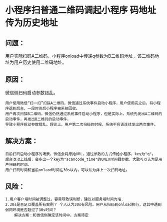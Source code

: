 # 小程序扫普通二维码调起小程序 码地址传为历史地址

## 问题：
用户实际扫码A二维码，小程序onload中传递q参数为B二维码地址，该二维码地址为用户历史使用二维码地址。


## 原因：
微信侧扫码启动参数错乱。

    用户使用微信“扫一扫”扫描A二维码，微信通过系统事件启动小程序，用户使用完之后，将小程序退到后台，一段时间后小程序被系统回收。
    用户再次扫描B二维码，微信仍然通过系统事件启动小程序，但是实际上，系统先发出A二维码的启动事件，再发出B二维码的启动事件，
    导致小程序启动参数错乱。理论上，用户第二次扫码的时候，系统不应该连续发出两次事件。

## 解决方案：
    目前扫码启动小程序的场景，微信会将原始URL，通过参数的方式传给小程序，key为"q"。
    后台改动上线后，会多出一个key为"scancode_time"的UNIX时间戳参数，大致可以认为是用户扫码的时间。
    用户扫码时间和当前onlaod时间在30s以内，可以认为非上一次扫码地址。

## 风险：
    1.用户客户端时间被调整过，容易导致误判断，建议以服务端时间为准.
    2.30s是否足以覆盖所有案例？ 个人认为30s有风险。用户从扫码到onload执行，这其中遇到弱网环境是否超过了30s时间？
        解决方案：和微信侧确定该时间中，方案待定



